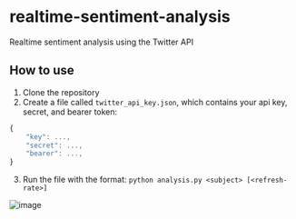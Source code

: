 # realtime-sentiment-analysis #

Realtime sentiment analysis using the Twitter API 

## How to use ##

1. Clone the repository
2. Create a file called ```twitter_api_key.json```, which contains your api key, secret, and bearer token:
```Javascript
{
    "key": ...,
    "secret": ...,
    "bearer": ...,
}
```
3. Run the file with the format: ```python analysis.py <subject> [<refresh-rate>]```

![image](https://user-images.githubusercontent.com/42680395/150695614-9063caf5-9aaf-4ff7-af11-d1d16c130f4b.png)
